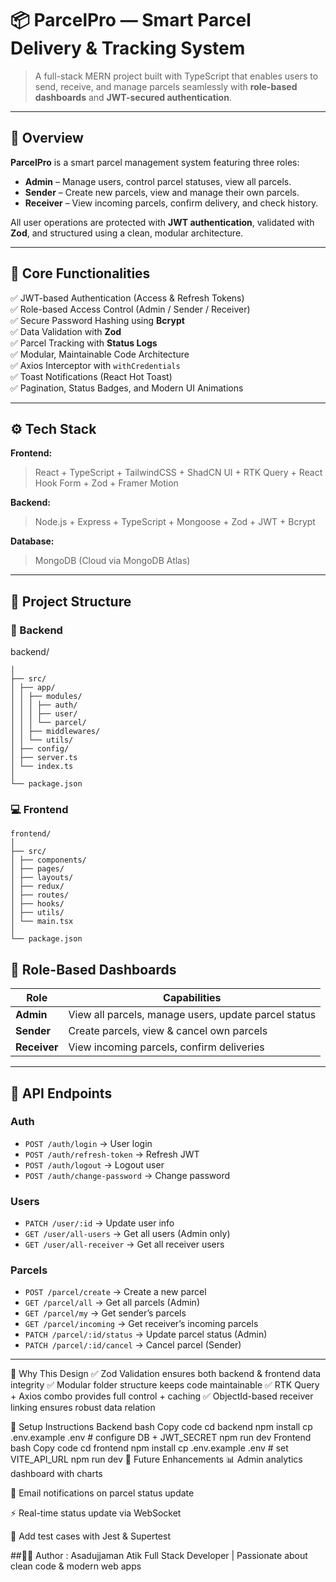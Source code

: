# 📦 ParcelPro — Smart Parcel Delivery & Tracking System  

> A full-stack MERN project built with TypeScript that enables users to send, receive, and manage parcels seamlessly with **role-based dashboards** and **JWT-secured authentication**.  

---

## 🚀 Overview  

**ParcelPro** is a smart parcel management system featuring three roles:  
- **Admin** – Manage users, control parcel statuses, view all parcels.  
- **Sender** – Create new parcels, view and manage their own parcels.  
- **Receiver** – View incoming parcels, confirm delivery, and check history.  

All user operations are protected with **JWT authentication**, validated with **Zod**, and structured using a clean, modular architecture.  

---

## 🧩 Core Functionalities  

✅ JWT-based Authentication (Access & Refresh Tokens)  
✅ Role-based Access Control (Admin / Sender / Receiver)  
✅ Secure Password Hashing using **Bcrypt**  
✅ Data Validation with **Zod**  
✅ Parcel Tracking with **Status Logs**  
✅ Modular, Maintainable Code Architecture  
✅ Axios Interceptor with `withCredentials`  
✅ Toast Notifications (React Hot Toast)  
✅ Pagination, Status Badges, and Modern UI Animations  

---

## ⚙️ Tech Stack  

**Frontend:**  
> React + TypeScript + TailwindCSS + ShadCN UI + RTK Query + React Hook Form + Zod + Framer Motion  

**Backend:**  
> Node.js + Express + TypeScript + Mongoose + Zod + JWT + Bcrypt  

**Database:**  
> MongoDB (Cloud via MongoDB Atlas)  

---

## 📁 Project Structure  

### 🧠 Backend
backend/
```
│
├── src/
│ ├── app/
│ │ ├── modules/
│ │ │ ├── auth/
│ │ │ ├── user/
│ │ │ └── parcel/
│ │ ├── middlewares/
│ │ └── utils/
│ ├── config/
│ ├── server.ts
│ └── index.ts
│
└── package.json
```

### 💻 Frontend
```
frontend/
│
├── src/
│ ├── components/
│ ├── pages/
│ ├── layouts/
│ ├── redux/
│ ├── routes/
│ ├── hooks/
│ ├── utils/
│ └── main.tsx
│
└── package.json
```
## 🧠 Role-Based Dashboards  

| Role | Capabilities |
|------|---------------|
| **Admin** | View all parcels, manage users, update parcel status |
| **Sender** | Create parcels, view & cancel own parcels |
| **Receiver** | View incoming parcels, confirm deliveries |

---

## 🔌 API Endpoints  

### Auth  
- `POST /auth/login` → User login  
- `POST /auth/refresh-token` → Refresh JWT  
- `POST /auth/logout` → Logout user  
- `POST /auth/change-password` → Change password  

### Users  
- `PATCH /user/:id` → Update user info  
- `GET /user/all-users` → Get all users (Admin only)  
- `GET /user/all-receiver` → Get all receiver users  

### Parcels  
- `POST /parcel/create` → Create a new parcel  
- `GET /parcel/all` → Get all parcels (Admin)  
- `GET /parcel/my` → Get sender’s parcels  
- `GET /parcel/incoming` → Get receiver’s incoming parcels  
- `PATCH /parcel/:id/status` → Update parcel status (Admin)  
- `PATCH /parcel/:id/cancel` → Cancel parcel (Sender)  

---

🧠 Why This Design
✅ Zod Validation ensures both backend & frontend data integrity
✅ Modular folder structure keeps code maintainable
✅ RTK Query + Axios combo provides full control + caching
✅ ObjectId-based receiver linking ensures robust data relation

🧭 Setup Instructions
Backend
bash
Copy code
cd backend
npm install
cp .env.example .env   # configure DB + JWT_SECRET
npm run dev
Frontend
bash
Copy code
cd frontend
npm install
cp .env.example .env   # set VITE_API_URL
npm run dev
🧰 Future Enhancements
📊 Admin analytics dashboard with charts

🔔 Email notifications on parcel status update

⚡ Real-time status update via WebSocket

🧪 Add test cases with Jest & Supertest

##👨‍💻 Author : 
Asadujjaman Atik
Full Stack Developer | Passionate about clean code & modern web apps



